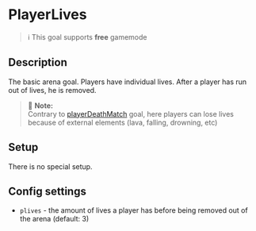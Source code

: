 # PlayerLives

> ℹ This goal supports **free** gamemode

## Description

The basic arena goal. Players have individual lives. After a player has run out of lives, he is removed.

> 🚩 **Note:**  
> Contrary to [playerDeathMatch](playerdeathmatch.md) goal, here players can lose lives because of external elements 
> (lava, falling, drowning, etc)

## Setup

There is no special setup.

## Config settings

- `plives` \- the amount of lives a player has before being removed out of the arena (default: 3)